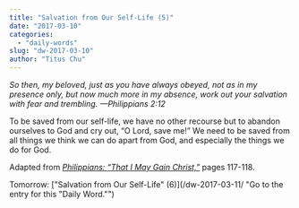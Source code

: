 ```yaml
---
title: "Salvation from Our Self-Life (5)"
date: "2017-03-10"
categories: 
  - "daily-words"
slug: "dw-2017-03-10"
author: "Titus Chu"
---
```


_So then, my beloved, just as you have always obeyed, not as in my presence only, but now much more in my absence, work out your salvation with fear and trembling._ _—Philippians 2:12_

To be saved from our self-life, we have no other recourse but to abandon ourselves to God and cry out, “O Lord, save me!” We need to be saved from all things we think we can do apart from God, and especially the things we do for God.

Adapted from _[Philippians: “That I May Gain Christ,”](/book-philippians/ "Go to the listing for this book.")_ pages 117-118.

Tomorrow: ["Salvation from Our Self-Life" (6)](/dw-2017-03-11/ "Go to the entry for this "Daily Word."")
